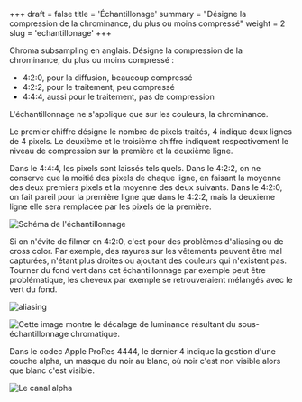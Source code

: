 +++
draft = false
title = 'Échantillonage'
summary = "Désigne la compression de la chrominance, du plus ou moins compressé"
weight = 2
slug = 'echantillonage'
+++

Chroma subsampling en anglais.
Désigne la compression de la chrominance, du plus ou moins compressé :
* 4:2:0, pour la diffusion, beaucoup compressé
* 4:2:2, pour le traitement, peu compressé
* 4:4:4, aussi pour le traitement, pas de compression

L'échantillonnage ne s'applique que sur les couleurs, la chrominance.

Le premier chiffre désigne le nombre de pixels traités, 4 indique deux lignes de 4 pixels.
Le deuxième et le troisième chiffre indiquent respectivement le niveau de compression sur la première et la deuxième ligne.

Dans le 4:4:4, les pixels sont laissés tels quels.
Dans le 4:2:2, on ne conserve que la moitié des pixels de chaque ligne, en faisant la moyenne des deux premiers pixels et la moyenne des deux suivants.
Dans le 4:2:0, on fait pareil pour la première ligne que dans le 4:2:2, mais la deuxième ligne elle sera remplacée par les pixels de la première.

![Schéma de l'échantillonnage](https://upload.wikimedia.org/wikipedia/commons/thumb/5/5e/Common_chroma_subsampling_ratios_YCbCr_CORRECTED.svg/1024px-Common_chroma_subsampling_ratios_YCbCr_CORRECTED.svg.png)

Si on n'évite de filmer en 4:2:0, c'est pour des problèmes d'aliasing ou de cross color. Par exemple, des rayures sur les vêtements peuvent être mal capturées, n'étant plus droites ou ajoutant des couleurs qui n'existent pas. Tourner du fond vert dans cet échantillonnage par exemple peut être problématique, les cheveux par exemple se retrouveraient mélangés avec le vert du fond.

![aliasing](https://upload.wikimedia.org/wikipedia/commons/f/fb/Moire_pattern_of_bricks_small.jpg)

![Cette image montre le décalage de luminance résultant du sous-échantillonnage chromatique.](https://upload.wikimedia.org/wikipedia/commons/3/36/Color-bars-vegas-dv.png)

Dans le codec Apple ProRes 4444, le dernier 4 indique la gestion d'une couche alpha, un masque du noir au blanc, où noir c'est non visible alors que blanc c'est visible.

![Le canal alpha](https://img.youtube.com/vi/VhgSCBdiakc/maxresdefault.jpg)